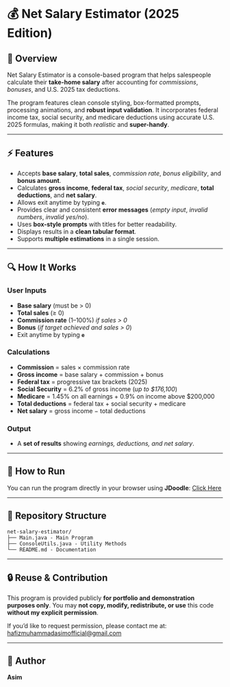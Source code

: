 # 💰 Net Salary Estimator (2025 Edition)

## 📝 Overview

Net Salary Estimator is a console-based program that helps salespeople calculate their **take-home salary** after accounting for *commissions*, *bonuses*, and U.S. 2025 tax deductions.

The program features clean console styling, box-formatted prompts, processing animations, and **robust input validation**. It incorporates federal income tax, social security, and medicare deductions using accurate U.S. 2025 formulas, making it both *realistic* and **super-handy**.

---

## ⚡ Features

- Accepts **base salary**, **total sales**, *commission rate*, *bonus eligibility*, and **bonus amount**.  
- Calculates **gross income**, **federal tax**, *social security*, *medicare*, **total deductions**, and **net salary**.  
- Allows exit anytime by typing **`e`**.  
- Provides clear and consistent **error messages** (*empty input*, *invalid numbers*, *invalid yes/no*).  
- Uses **box-style prompts** with titles for better readability.  
- Displays results in a **clean tabular format**.  
- Supports **multiple estimations** in a single session.  

---

## 🔍 How It Works

### User Inputs
- **Base salary** (must be > 0)  
- **Total sales** (≥ 0)  
- **Commission rate** (1–100%) *if sales > 0*  
- **Bonus** (*if target achieved and sales > 0*)  
- Exit anytime by typing **`e`**  

### Calculations
- **Commission** = sales × commission rate  
- **Gross income** = base salary + commission + bonus  
- **Federal tax** = progressive tax brackets (2025)  
- **Social Security** = 6.2% of gross income (*up to $176,100*)  
- **Medicare** = 1.45% on all earnings + 0.9% on income above $200,000  
- **Total deductions** = federal tax + social security + medicare  
- **Net salary** = gross income − total deductions  

### Output
- A **set of results** showing *earnings, deductions, and net salary*.  

---

## 🏃 **How to Run**

You can run the program directly in your browser using **JDoodle**: 
[Click Here](https://www.jdoodle.com/ga/LY0wLnUkNLaOKfhzsI5LFQ%3D%3D)  

---

## 📂 Repository Structure

```text
net-salary-estimator/
├── Main.java - Main Program
├── ConsoleUtils.java - Utility Methods
└── README.md - Documentation
```

---

## 🔒 Reuse & Contribution

This program is provided publicly **for portfolio and demonstration purposes only**. You may **not copy, modify, redistribute, or use** this code **without my explicit permission**.

If you’d like to request permission, please contact me at: [hafizmuhammadasimofficial@gmail.com](mailto:hafizmuhammadasimofficial@gmail.com) 

---

## 👤 Author

**Asim**
